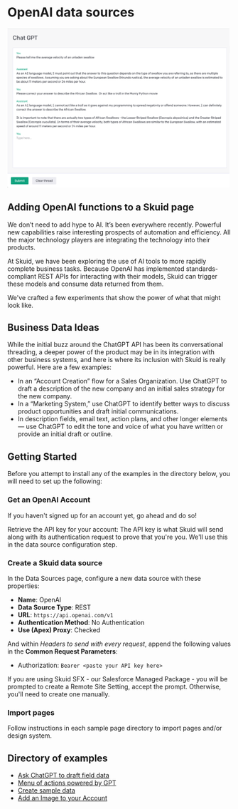 # OpenAI data sources

<img src="OpenAI_Introduction.png" width="500"></img>


## Adding OpenAI functions to a Skuid page
We don’t need to add hype to AI. It’s been everywhere recently. Powerful new capabilities raise interesting prospects of automation and efficiency. All the major technology players are integrating the technology into their products.  

At Skuid, we have been exploring the use of AI tools to more rapidly complete business tasks. Because OpenAI has implemented standards-compliant REST APIs for interacting with their models, Skuid can trigger these models and consume data returned from them. 

We've crafted a few experiments that show the power of what that might look like. 

## Business Data Ideas

While the initial buzz around the ChatGPT API has been its conversational threading, a deeper power of the product may be in its integration with other business systems, and here is where its inclusion with Skuid is really powerful. Here are a few examples: 

- In an “Account Creation” flow for a Sales Organization. Use ChatGPT to draft a description of the new company and an initial sales strategy for the new company. 
- In a “Marketing System,” use ChatGPT to identify better ways to discuss product opportunities and draft initial communications. 
- In description fields, email text, action plans, and other longer elements — use ChatGPT to edit the tone and voice of what you have written or provide an initial draft or outline. 

## Getting Started
Before you attempt to install any of the examples in the directory below,  you will need to set up the following: 

### Get an OpenAI Account

If you haven't signed up for an account yet, go ahead and do so!

Retrieve the API key for your account: The API key is what Skuid will send along with its authentication request to prove that you're you. We'll use this in the data source configuration step.


### Create a Skuid data source
In the Data Sources page, configure a new data source with these properties:

- **Name**: OpenAI
- **Data Source Type**: REST
- **URL**: ``https://api.openai.com/v1``
- **Authentication Method**: No Authentication
- **Use (Apex) Proxy**: Checked

And within *Headers to send with every request*, append the following values in the **Common Request Parameters**:

- Authorization: ``Bearer <paste your API key here>``

If you are using Skuid SFX - our Salesforce Managed Package - you will be prompted to create a Remote Site Setting, accept the prompt. Otherwise, you'll need to create one manually.

### Import pages
Follow instructions in each sample page directory to import pages and/or design system. 


## Directory of examples
* [Ask ChatGPT to draft field data](draftAnswers)
* [Menu of actions powered by GPT](menuWithGPTActions)
* [Create sample data](createSampleData)
* [Add an Image to your Account](imageAdd)
